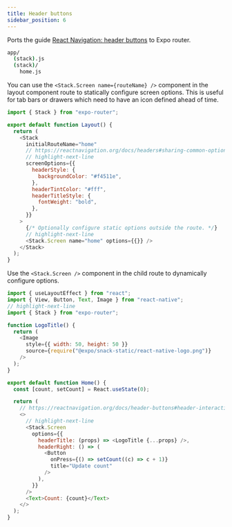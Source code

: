 ```yaml
---
title: Header buttons
sidebar_position: 6
---
```


Ports the guide [React Navigation: header buttons](https://reactnavigation.org/docs/header-buttons) to Expo router.

```bash title="File System"
app/
  (stack).js
  (stack)/
    home.js
```

You can use the `<Stack.Screen name={routeName} />` component in the layout component route to statically configure screen options. This is useful for tab bars or drawers which need to have an icon defined ahead of time.

```js title=app/(stack).js
import { Stack } from "expo-router";

export default function Layout() {
  return (
    <Stack
      initialRouteName="home"
      // https://reactnavigation.org/docs/headers#sharing-common-options-across-screens
      // highlight-next-line
      screenOptions={{
        headerStyle: {
          backgroundColor: "#f4511e",
        },
        headerTintColor: "#fff",
        headerTitleStyle: {
          fontWeight: "bold",
        },
      }}
    >
      {/* Optionally configure static options outside the route. */}
      // highlight-next-line
      <Stack.Screen name="home" options={{}} />
    </Stack>
  );
}
```

Use the `<Stack.Screen />` component in the child route to dynamically configure options.

```js title=app/(stack)/home.js
import { useLayoutEffect } from "react";
import { View, Button, Text, Image } from "react-native";
// highlight-next-line
import { Stack } from "expo-router";

function LogoTitle() {
  return (
    <Image
      style={{ width: 50, height: 50 }}
      source={require("@expo/snack-static/react-native-logo.png")}
    />
  );
}

export default function Home() {
  const [count, setCount] = React.useState(0);

  return (
    // https://reactnavigation.org/docs/header-buttons#header-interaction-with-its-screen-component
    <>
      // highlight-next-line
      <Stack.Screen
        options={{
          headerTitle: (props) => <LogoTitle {...props} />,
          headerRight: () => (
            <Button
              onPress={() => setCount((c) => c + 1)}
              title="Update count"
            />
          ),
        }}
      />
      <Text>Count: {count}</Text>
    </>
  );
}
```
